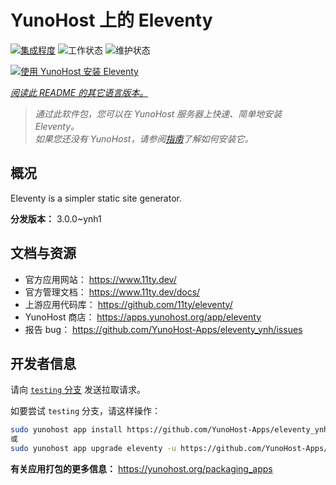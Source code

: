 <!--
注意：此 README 由 <https://github.com/YunoHost/apps/tree/master/tools/readme_generator> 自动生成
请勿手动编辑。
-->

# YunoHost 上的 Eleventy

[![集成程度](https://dash.yunohost.org/integration/eleventy.svg)](https://ci-apps.yunohost.org/ci/apps/eleventy/) ![工作状态](https://ci-apps.yunohost.org/ci/badges/eleventy.status.svg) ![维护状态](https://ci-apps.yunohost.org/ci/badges/eleventy.maintain.svg)

[![使用 YunoHost 安装 Eleventy](https://install-app.yunohost.org/install-with-yunohost.svg)](https://install-app.yunohost.org/?app=eleventy)

*[阅读此 README 的其它语言版本。](./ALL_README.md)*

> *通过此软件包，您可以在 YunoHost 服务器上快速、简单地安装 Eleventy。*  
> *如果您还没有 YunoHost，请参阅[指南](https://yunohost.org/install)了解如何安装它。*

## 概况

Eleventy is a simpler static site generator.


**分发版本：** 3.0.0~ynh1

## 文档与资源

- 官方应用网站： <https://www.11ty.dev/>
- 官方管理文档： <https://www.11ty.dev/docs/>
- 上游应用代码库： <https://github.com/11ty/eleventy/>
- YunoHost 商店： <https://apps.yunohost.org/app/eleventy>
- 报告 bug： <https://github.com/YunoHost-Apps/eleventy_ynh/issues>

## 开发者信息

请向 [`testing` 分支](https://github.com/YunoHost-Apps/eleventy_ynh/tree/testing) 发送拉取请求。

如要尝试 `testing` 分支，请这样操作：

```bash
sudo yunohost app install https://github.com/YunoHost-Apps/eleventy_ynh/tree/testing --debug
或
sudo yunohost app upgrade eleventy -u https://github.com/YunoHost-Apps/eleventy_ynh/tree/testing --debug
```

**有关应用打包的更多信息：** <https://yunohost.org/packaging_apps>
